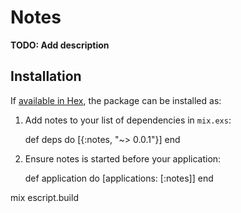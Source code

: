 # Notes

**TODO: Add description**

## Installation

If [available in Hex](https://hex.pm/docs/publish), the package can be installed as:

  1. Add notes to your list of dependencies in `mix.exs`:

        def deps do
          [{:notes, "~> 0.0.1"}]
        end

  2. Ensure notes is started before your application:

        def application do
          [applications: [:notes]]
        end


mix escript.build
